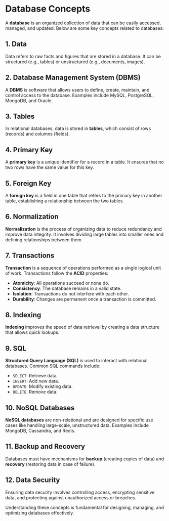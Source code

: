 # Database Concepts

A **database** is an organized collection of data that can be easily accessed, managed, and updated. Below are some key concepts related to databases:

## 1. Data
Data refers to raw facts and figures that are stored in a database. It can be structured (e.g., tables) or unstructured (e.g., documents, images).

## 2. Database Management System (DBMS)
A **DBMS** is software that allows users to define, create, maintain, and control access to the database. Examples include MySQL, PostgreSQL, MongoDB, and Oracle.

## 3. Tables
In relational databases, data is stored in **tables**, which consist of rows (records) and columns (fields).

## 4. Primary Key
A **primary key** is a unique identifier for a record in a table. It ensures that no two rows have the same value for this key.

## 5. Foreign Key
A **foreign key** is a field in one table that refers to the primary key in another table, establishing a relationship between the two tables.

## 6. Normalization
**Normalization** is the process of organizing data to reduce redundancy and improve data integrity. It involves dividing large tables into smaller ones and defining relationships between them.

## 7. Transactions
**Transaction** is a sequence of operations performed as a single logical unit of work. Transactions follow the **ACID** properties:

- **Atomicity**: All operations succeed or none do.
- **Consistency**: The database remains in a valid state.
- **Isolation**: Transactions do not interfere with each other.
- **Durability**: Changes are permanent once a transaction is committed.

## 8. Indexing
**Indexing** improves the speed of data retrieval by creating a data structure that allows quick lookups.

## 9. SQL
**Structured Query Language (SQL)** is used to interact with relational databases. Common SQL commands include:
- `SELECT`: Retrieve data.
- `INSERT`: Add new data.
- `UPDATE`: Modify existing data.
- `DELETE`: Remove data.

## 10. NoSQL Databases
**NoSQL databases** are non-relational and are designed for specific use cases like handling large-scale, unstructured data. Examples include MongoDB, Cassandra, and Redis.

## 11. Backup and Recovery
Databases must have mechanisms for **backup** (creating copies of data) and **recovery** (restoring data in case of failure).

## 12. Data Security
Ensuring data security involves controlling access, encrypting sensitive data, and protecting against unauthorized access or breaches.

Understanding these concepts is fundamental for designing, managing, and optimizing databases effectively.